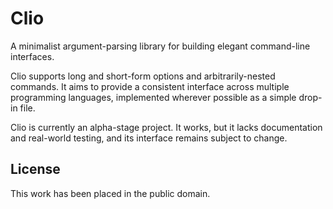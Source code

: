 
# Clio

A minimalist argument-parsing library for building elegant command-line interfaces.

Clio supports long and short-form options and arbitrarily-nested commands. It aims to provide a consistent interface across multiple programming languages, implemented wherever possible as a simple drop-in file.

Clio is currently an alpha-stage project. It works, but it lacks documentation and real-world testing, and its interface remains subject to change.


## License

This work has been placed in the public domain.

